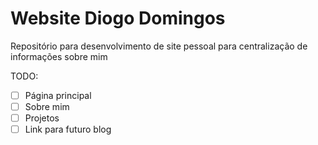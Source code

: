 # Website Diogo Domingos
Repositório para desenvolvimento de site pessoal para centralização de informações sobre mim

TODO:

- [ ] Página principal
- [ ] Sobre mim
- [ ] Projetos
- [ ] Link para futuro blog
